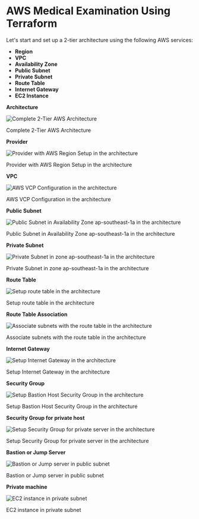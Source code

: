 ﻿# AWS Medical Examination Using Terraform

 Let's start and set up a 2-tier architecture using the following AWS services:

- **Region**
- **VPC**
- **Availability Zone**
- **Public Subnet**
- **Private Subnet**
- **Route Table**
- **Internet Gateway**
- **EC2 Instance**

**Architecture**

![Complete 2-Tier AWS Architecture](Final-2-tier.png)

Complete 2-Tier AWS Architecture

**Provider**

![Provider with AWS Region Setup in the architecture](provider.png)

Provider with AWS Region Setup in the architecture

**VPC**

![AWS VCP Configuration in the architecture](vpc.png)

AWS VCP Configuration in the architecture

**Public Subnet**

![Public Subnet in Availability Zone ap-southeast-1a in the architecture](public-subnet.png)

Public Subnet in Availability Zone ap-southeast-1a in the architecture

**Private Subnet**

![Private Subnet in zone ap-southeast-1a in the architecture](private_subnet.png)

Private Subnet in zone ap-southeast-1a in the architecture

**Route Table**

![Setup route table in the architecture](route_table.png)

Setup route table in the architecture

**Route Table Association**

![Associate subnets with the route table in the architecture](routetable_association.png)

Associate subnets with the route table in the architecture

**Internet Gateway**

![Setup Internet Gateway in the architecture](internet_gateway.png)

Setup Internet Gateway in the architecture

**Security Group**

![Setup Bastion Host Security Group in the architecture](public_ec2_sg.png)

Setup Bastion Host Security Group in the architecture

**Security Group for private host**

![Setup Security Group for private server in the architecture](private_ec2_sg.png)

Setup Security Group for private server in the architecture

**Bastion or Jump Server**

![Bastion or Jump server in public subnet](bastion_host.png)

Bastion or Jump server in public subnet

**Private machine**

![EC2 instance in private subnet](private_instance.png)

EC2 instance in private subnet
